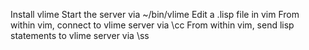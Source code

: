 Install vlime
Start the server via ~/bin/vlime
Edit a .lisp file in vim
From within vim, connect to vlime server via \cc
From within vim, send lisp statements to vlime server via \ss
